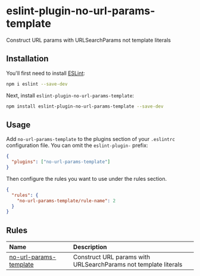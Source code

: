 # eslint-plugin-no-url-params-template

Construct URL params with URLSearchParams not template literals

## Installation

You'll first need to install [ESLint](https://eslint.org/):

```sh
npm i eslint --save-dev
```

Next, install `eslint-plugin-no-url-params-template`:

```sh
npm install eslint-plugin-no-url-params-template --save-dev
```

## Usage

Add `no-url-params-template` to the plugins section of your `.eslintrc` configuration file. You can omit the `eslint-plugin-` prefix:

```json
{
  "plugins": ["no-url-params-template"]
}
```

Then configure the rules you want to use under the rules section.

```json
{
  "rules": {
    "no-url-params-template/rule-name": 2
  }
}
```

## Rules

<!-- begin auto-generated rules list -->

| Name                                                           | Description                                                     |
| :------------------------------------------------------------- | :-------------------------------------------------------------- |
| [no-url-params-template](docs/rules/no-url-params-template.md) | Construct URL params with URLSearchParams not template literals |

<!-- end auto-generated rules list -->

